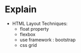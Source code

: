 # Explain
* HTML Layout Techniques:
  - float property
  - flexbox
  - use framework : bootstrap
  - css grid
